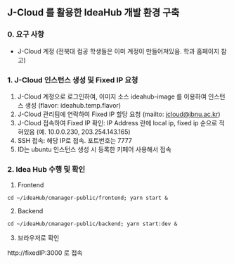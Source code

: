 ## J-Cloud 를 활용한 IdeaHub 개발 환경 구축
### 0. 요구 사항
* J-Cloud 계정 (전북대 컴공 학생들은 이미 계정이 만들어져있음. 학과 홈페이지 참고)


### 1. J-Cloud 인스턴스 생성 및 Fixed IP 요청
1. J-Cloud 계정으로 로그인하여, 이미지 소스 ideahub-image 를 이용하여 인스턴스 생성 (flavor: ideahub.temp.flavor)
2. J-Cloud 관리팀에 연락하여 Fixed IP 할당 요청 (mailto: jcloud@jbnu.ac.kr)
2. J-Cloud 접속하여 Fixed IP 확인: IP Address 란에 local ip, fixed ip 순으로 적혀있음 (예. 10.0.0.230, 203.254.143.165)
3. SSH 접속: 해당 IP로 접속. 포트번호는 7777
4. ID는 ubuntu 인스턴스 생성 시 등록한 키페어 사용해서 접속

### 2. Idea Hub 수행 및 확인
1. Frontend

`cd ~/ideaHub/cmanager-public/frontend; yarn start &`

2. Backend

`cd ~/ideaHub/cmanager-public/backend; yarn start:dev &`

3. 브라우저로 확인

http://fixedIP:3000 로 접속 


